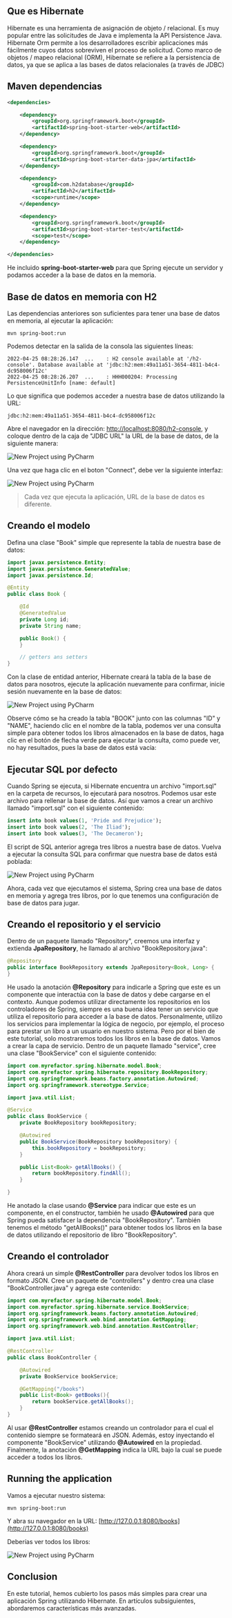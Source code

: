 ## Que es Hibernate

Hibernate es una herramienta de asignaci&oacute;n de objeto / relacional. Es muy popular entre las solicitudes de Java e implementa la API Persistence Java. Hibernate Orm permite a los desarrolladores escribir aplicaciones m&aacute;s f&aacute;cilmente cuyos datos sobreviven el proceso de solicitud. Como marco de objetos / mapeo relacional (ORM), Hibernate se refiere a la persistencia de datos, ya que se aplica a las bases de datos relacionales (a trav&eacute;s de JDBC)

## Maven dependencias

````xml
<dependencies>

    <dependency>
        <groupId>org.springframework.boot</groupId>
        <artifactId>spring-boot-starter-web</artifactId>
    </dependency>

    <dependency>
        <groupId>org.springframework.boot</groupId>
        <artifactId>spring-boot-starter-data-jpa</artifactId>
    </dependency>

    <dependency>
        <groupId>com.h2database</groupId>
        <artifactId>h2</artifactId>
        <scope>runtime</scope>
    </dependency>

    <dependency>
        <groupId>org.springframework.boot</groupId>
        <artifactId>spring-boot-starter-test</artifactId>
        <scope>test</scope>
    </dependency>

</dependencies>
````
He incluido **spring-boot-starter-web** para que Spring ejecute un servidor y podamos acceder a la base de datos en la memoria.

## Base de datos en memoria con H2

Las dependencias anteriores son suficientes para tener una base de datos en memoria, al ejecutar la aplicaci&oacute;n:

````commandline
mvn spring-boot:run
````

Podemos detectar en la salida de la consola las siguientes l&iacute;neas:

````commandline
2022-04-25 08:28:26.147  ...    : H2 console available at '/h2-console'. Database available at 'jdbc:h2:mem:49a11a51-3654-4811-b4c4-dc958006f12c'
2022-04-25 08:28:26.207  ...    : HHH000204: Processing PersistenceUnitInfo [name: default]
````

Lo que significa que podemos acceder a nuestra base de datos utilizando la URL:

````commandline
jdbc:h2:mem:49a11a51-3654-4811-b4c4-dc958006f12c
````

Abre el navegador en la direcci&oacute;n: [http://localhost:8080/h2-console](http://localhost:8080/h2-console), y coloque dentro de la caja de "JDBC URL" la URL de la base de datos, de la siguiente manera:

![New Project using PyCharm](https://drive.google.com/uc?id=13w3PF0BCd064d8-lelgS3pm_v0Fbe7JE)

Una vez que haga clic en el boton "Connect", debe ver la siguiente interfaz:

![New Project using PyCharm](https://drive.google.com/uc?id=1RJHfQUpD3FpqWiLFSlJIGqN3D4Soq-JN)

> Cada vez que ejecuta la aplicaci&oacute;n, URL de la base de datos es diferente.

## Creando el modelo

Defina una clase "Book" simple que represente la tabla de nuestra base de datos:

````java
import javax.persistence.Entity;
import javax.persistence.GeneratedValue;
import javax.persistence.Id;

@Entity
public class Book {

    @Id
    @GeneratedValue
    private Long id;
    private String name;

    public Book() {
    }

    // getters ans setters
}
````

Con la clase de entidad anterior, Hibernate crear&aacute; la tabla de la base de datos para nosotros, ejecute la aplicaci&oacute;n nuevamente para confirmar, inicie sesi&oacute;n nuevamente en la base de datos:

![New Project using PyCharm](https://drive.google.com/uc?id=1_oCn_ZDcLpHv_4-_PJZOCzMmRLMFcxeT)

Observe c&oacute;mo se ha creado la tabla "BOOK" junto con las columnas "ID" y "NAME", haciendo clic en el nombre de la tabla, podemos ver una consulta simple para obtener todos los libros almacenados en la base de datos, haga clic en el bot&oacute;n de flecha verde para ejecutar la consulta, como puede ver, no hay resultados, pues la base de datos est&aacute; vac&iacute;a:
## Ejecutar SQL por defecto

Cuando Spring se ejecuta, si Hibernate encuentra un archivo "import.sql" en la carpeta de recursos, lo ejecutar&aacute; para nosotros. Podemos usar este archivo para rellenar la base de datos. As&iacute; que vamos a crear un archivo llamado "import.sql" con el siguiente contenido:

````sql
insert into book values(1, 'Pride and Prejudice');
insert into book values(2, 'The Iliad');
insert into book values(3, 'The Decameron');
````
El script de SQL anterior agrega tres libros a nuestra base de datos. Vuelva a ejecutar la consulta SQL para confirmar que nuestra base de datos est&aacute; poblada:

![New Project using PyCharm](https://drive.google.com/uc?id=1qyIe13vDG8VZHPQipLTI-3nnMpzfCTEj)

Ahora, cada vez que ejecutamos el sistema, Spring crea una base de datos en memoria y agrega tres libros, por lo que tenemos una configuraci&oacute;n de base de datos para jugar.

## Creando el repositorio y el servicio

Dentro de un paquete llamado "Repository", creemos una interfaz y extienda **JpaRepository**, he llamado al archivo "BookRepository.java":

````java
@Repository
public interface BookRepository extends JpaRepository<Book, Long> {
}
````

He usado la anotaci&oacute;n **@Repository** para indicarle a Spring que este es un componente que interact&uacute;a con la base de datos y debe cargarse en el contexto.
Aunque podemos utilizar directamente los repositorios en los controladores de Spring, siempre es una buena idea tener un servicio que utiliza el repositorio para acceder a la base de datos.
Personalmente, utilizo los servicios para implementar la l&oacute;gica de negocio, por ejemplo, el proceso para prestar un libro a un usuario en nuestro sistema. 
Pero por el bien de este tutorial, solo mostraremos todos los libros en la base de datos. Vamos a crear la capa de servicio. Dentro de un paquete llamado "service", cree una clase "BookService" con el siguiente contenido:
````java
import com.myrefactor.spring.hibernate.model.Book;
import com.myrefactor.spring.hibernate.repository.BookRepository;
import org.springframework.beans.factory.annotation.Autowired;
import org.springframework.stereotype.Service;

import java.util.List;

@Service
public class BookService {
    private BookRepository bookRepository;

    @Autowired
    public BookService(BookRepository bookRepository) {
        this.bookRepository = bookRepository;
    }

    public List<Book> getAllBooks() {
        return bookRepository.findAll();
    }

}
````

He anotado la clase usando **@Service** para indicar que este es un componente, en el constructor, tambi&eacute;n he usado **@Autowired** para que Spring pueda satisfacer la dependencia "BookRepository".
Tambi&eacute;n tenemos el m&eacute;todo "getAllBooks()" para obtener todos los libros en la base de datos utilizando el repositorio de libro "BookRepository".

## Creando el controlador

Ahora crear&aacute; un simple **@RestController** para devolver todos los libros en formato JSON. Cree un paquete de "controllers" y dentro crea una clase "BookController.java" y agrega este contenido:

````java
import com.myrefactor.spring.hibernate.model.Book;
import com.myrefactor.spring.hibernate.service.BookService;
import org.springframework.beans.factory.annotation.Autowired;
import org.springframework.web.bind.annotation.GetMapping;
import org.springframework.web.bind.annotation.RestController;

import java.util.List;

@RestController
public class BookController {

    @Autowired
    private BookService bookService;

    @GetMapping("/books")
    public List<Book> getBooks(){
        return bookService.getAllBooks();
    }
}
````

Al usar **@RestController** estamos creando un controlador para el cual el contenido siempre se formatear&aacute; en JSON. Adem&aacute;s, estoy inyectando el componente "BookService" utilizando **@Autowired** en la propiedad.
Finalmente, la anotaci&oacute;n **@GetMapping** indica la URL bajo la cual se puede acceder a todos los libros.

## Running the application

Vamos a ejecutar nuestro sistema:

````commandline
mvn spring-boot:run
````
Y abra su navegador en la URL: [http://127.0.0.1:8080/books](http://127.0.0.1:8080/books)

Deber&iacute;as ver todos los libros:

![New Project using PyCharm](https://drive.google.com/uc?id=1uaE-uj0bULGN0D_1-eqMivtoTdfV8aXO)

## Conclusion

En este tutorial, hemos cubierto los pasos m&aacute;s simples para crear una aplicaci&oacute;n Spring utilizando Hibernate. En art&iacute;culos subsiguientes, abordaremos caracter&iacute;sticas m&aacute;s avanzadas.